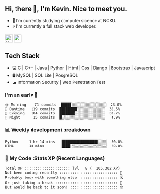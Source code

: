 ## Hi, there 👋, I'm Kevin. Nice to meet you.

- 🌱 I’m currently studying computer sicence at NCKU.
- ⚡ I'm currently a full stack web developer.

<a href="https://www.linkedin.com/in/kevin12686/"><img alt="LinkedIn" src="https://img.shields.io/badge/linkedin%20-%230077B5.svg?&style=for-the-badge&logo=linkedin&logoColor=white" height=25></a>
<a href="https://www.instagram.com/kevin12686/"><img src="https://img.shields.io/badge/instagram-3f729b?&style=for-the-badge&logo=instagram&logoColor=white" height=25></a>

## Tech Stack

* 💻 C | C++ | Java | Python | Html | Css | Django | Bootstrap | Javascript
* 🛢️ MySQL | SQL Lite | PosgreSQL
* ☁ Information Security | Web Penetration Test

### I'm an early 🐤

<!-- early_bird start -->

```text
🌞 Morning    71 commits  ████▊░░░░░░░░░░░░░░░░  23.0%
🌆 Daytime   119 commits  ████████░░░░░░░░░░░░░  38.5%
🌃 Evening   104 commits  ███████░░░░░░░░░░░░░░  33.7%
🌙 Night      15 commits  █░░░░░░░░░░░░░░░░░░░░   4.9%
```

<!-- early_bird end -->

### 📊 Weekly development breakdown

<!-- code_time start -->

```text
Python     1 hr 14 mins   ████████████████▊░░░░  80.0%
HTML       18 mins        ████▏░░░░░░░░░░░░░░░░  20.0%
```

<!-- code_time end -->

### 🧰 My Code::Stats XP (Recent Languages)

<!-- codestats start -->

```text
Total XP ::::::::::::::::::::: lvl   8 (  105,302 XP) 
Not been coding recently ::::::::::::::::::::::::::: 🙈
Probably busy with something else :::::::::::::::::: 🗓
Or just taking a break ::::::::::::::::::::::::::::: 🌴
But would be back to it soon! :::::::::::::::::::::: 🤓
```

<!-- codestats end -->
